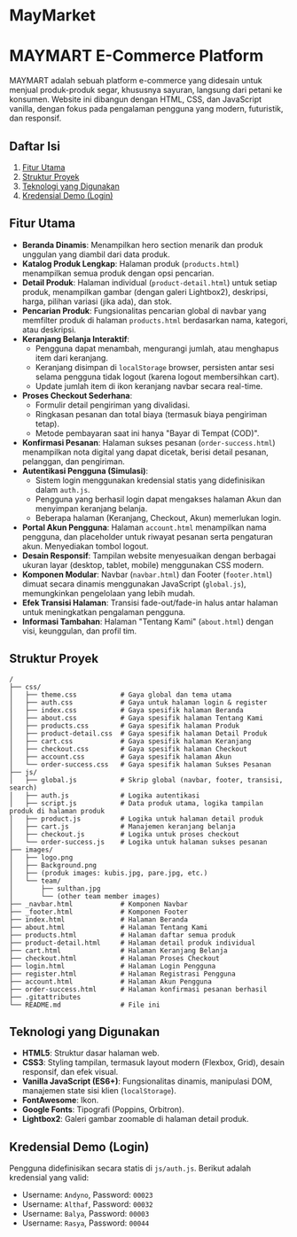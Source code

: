 # MayMarket
# MAYMART E-Commerce Platform

MAYMART adalah sebuah platform e-commerce yang didesain untuk menjual produk-produk segar, khususnya sayuran, langsung dari petani ke konsumen. Website ini dibangun dengan HTML, CSS, dan JavaScript vanilla, dengan fokus pada pengalaman pengguna yang modern, futuristik, dan responsif.

## Daftar Isi

1.  [Fitur Utama](#fitur-utama)
2.  [Struktur Proyek](#struktur-proyek)
3.  [Teknologi yang Digunakan](#teknologi-yang-digunakan)
4.  [Kredensial Demo (Login)](#kredensial-demo-login)

## Fitur Utama

*   **Beranda Dinamis**: Menampilkan hero section menarik dan produk unggulan yang diambil dari data produk.
*   **Katalog Produk Lengkap**: Halaman produk (`products.html`) menampilkan semua produk dengan opsi pencarian.
*   **Detail Produk**: Halaman individual (`product-detail.html`) untuk setiap produk, menampilkan gambar (dengan galeri Lightbox2), deskripsi, harga, pilihan variasi (jika ada), dan stok.
*   **Pencarian Produk**: Fungsionalitas pencarian global di navbar yang memfilter produk di halaman `products.html` berdasarkan nama, kategori, atau deskripsi.
*   **Keranjang Belanja Interaktif**:
    *   Pengguna dapat menambah, mengurangi jumlah, atau menghapus item dari keranjang.
    *   Keranjang disimpan di `localStorage` browser, persisten antar sesi selama pengguna tidak logout (karena logout membersihkan cart).
    *   Update jumlah item di ikon keranjang navbar secara real-time.
*   **Proses Checkout Sederhana**:
    *   Formulir detail pengiriman yang divalidasi.
    *   Ringkasan pesanan dan total biaya (termasuk biaya pengiriman tetap).
    *   Metode pembayaran saat ini hanya "Bayar di Tempat (COD)".
*   **Konfirmasi Pesanan**: Halaman sukses pesanan (`order-success.html`) menampilkan nota digital yang dapat dicetak, berisi detail pesanan, pelanggan, dan pengiriman.
*   **Autentikasi Pengguna (Simulasi)**:
    *   Sistem login menggunakan kredensial statis yang didefinisikan dalam `auth.js`.
    *   Pengguna yang berhasil login dapat mengakses halaman Akun dan menyimpan keranjang belanja.
    *   Beberapa halaman (Keranjang, Checkout, Akun) memerlukan login.
*   **Portal Akun Pengguna**: Halaman `account.html` menampilkan nama pengguna, dan placeholder untuk riwayat pesanan serta pengaturan akun. Menyediakan tombol logout.
*   **Desain Responsif**: Tampilan website menyesuaikan dengan berbagai ukuran layar (desktop, tablet, mobile) menggunakan CSS modern.
*   **Komponen Modular**: Navbar (`navbar.html`) dan Footer (`footer.html`) dimuat secara dinamis menggunakan JavaScript (`global.js`), memungkinkan pengelolaan yang lebih mudah.
*   **Efek Transisi Halaman**: Transisi fade-out/fade-in halus antar halaman untuk meningkatkan pengalaman pengguna.
*   **Informasi Tambahan**: Halaman "Tentang Kami" (`about.html`) dengan visi, keunggulan, dan profil tim.

## Struktur Proyek

```
/
├── css/
│   ├── theme.css           # Gaya global dan tema utama
│   ├── auth.css            # Gaya untuk halaman login & register
│   ├── index.css           # Gaya spesifik halaman Beranda
│   ├── about.css           # Gaya spesifik halaman Tentang Kami
│   ├── products.css        # Gaya spesifik halaman Produk
│   ├── product-detail.css  # Gaya spesifik halaman Detail Produk
│   ├── cart.css            # Gaya spesifik halaman Keranjang
│   ├── checkout.css        # Gaya spesifik halaman Checkout
│   ├── account.css         # Gaya spesifik halaman Akun
│   └── order-success.css   # Gaya spesifik halaman Sukses Pesanan
├── js/
│   ├── global.js           # Skrip global (navbar, footer, transisi, search)
│   ├── auth.js             # Logika autentikasi
│   ├── script.js           # Data produk utama, logika tampilan produk di halaman produk
│   ├── product.js          # Logika untuk halaman detail produk
│   ├── cart.js             # Manajemen keranjang belanja
│   ├── checkout.js         # Logika untuk proses checkout
│   └── order-success.js    # Logika untuk halaman sukses pesanan
├── images/
│   ├── logo.png
│   ├── Background.png
│   ├── (produk images: kubis.jpg, pare.jpg, etc.)
│   └── team/
│       ├── sulthan.jpg
│       └── (other team member images)
├── _navbar.html            # Komponen Navbar
├── _footer.html            # Komponen Footer
├── index.html              # Halaman Beranda
├── about.html              # Halaman Tentang Kami
├── products.html           # Halaman daftar semua produk
├── product-detail.html     # Halaman detail produk individual
├── cart.html               # Halaman Keranjang Belanja
├── checkout.html           # Halaman Proses Checkout
├── login.html              # Halaman Login Pengguna
├── register.html           # Halaman Registrasi Pengguna
├── account.html            # Halaman Akun Pengguna
├── order-success.html      # Halaman konfirmasi pesanan berhasil
├── .gitattributes
└── README.md               # File ini
```

## Teknologi yang Digunakan

*   **HTML5**: Struktur dasar halaman web.
*   **CSS3**: Styling tampilan, termasuk layout modern (Flexbox, Grid), desain responsif, dan efek visual.
*   **Vanilla JavaScript (ES6+)**: Fungsionalitas dinamis, manipulasi DOM, manajemen state sisi klien (`localStorage`).
*   **FontAwesome**: Ikon.
*   **Google Fonts**: Tipografi (Poppins, Orbitron).
*   **Lightbox2**: Galeri gambar zoomable di halaman detail produk.

## Kredensial Demo (Login)

Pengguna didefinisikan secara statis di `js/auth.js`. Berikut adalah kredensial yang valid:

*   Username: `Andyno`, Password: `00023`
*   Username: `Althaf`, Password: `00032`
*   Username: `Balya`, Password: `00003`
*   Username: `Rasya`, Password: `00044`